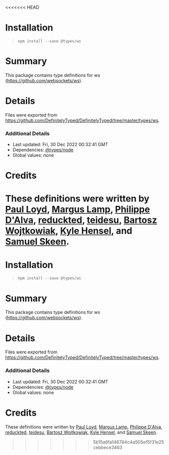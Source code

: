 <<<<<<< HEAD
# Installation
> `npm install --save @types/ws`

# Summary
This package contains type definitions for ws (https://github.com/websockets/ws).

# Details
Files were exported from https://github.com/DefinitelyTyped/DefinitelyTyped/tree/master/types/ws.

### Additional Details
 * Last updated: Fri, 30 Dec 2022 00:32:41 GMT
 * Dependencies: [@types/node](https://npmjs.com/package/@types/node)
 * Global values: none

# Credits
These definitions were written by [Paul Loyd](https://github.com/loyd), [Margus Lamp](https://github.com/mlamp), [Philippe D'Alva](https://github.com/TitaneBoy), [reduckted](https://github.com/reduckted), [teidesu](https://github.com/teidesu), [Bartosz Wojtkowiak](https://github.com/wojtkowiak), [Kyle Hensel](https://github.com/k-yle), and [Samuel Skeen](https://github.com/cwadrupldijjit).
=======
# Installation
> `npm install --save @types/ws`

# Summary
This package contains type definitions for ws (https://github.com/websockets/ws).

# Details
Files were exported from https://github.com/DefinitelyTyped/DefinitelyTyped/tree/master/types/ws.

### Additional Details
 * Last updated: Fri, 30 Dec 2022 00:32:41 GMT
 * Dependencies: [@types/node](https://npmjs.com/package/@types/node)
 * Global values: none

# Credits
These definitions were written by [Paul Loyd](https://github.com/loyd), [Margus Lamp](https://github.com/mlamp), [Philippe D'Alva](https://github.com/TitaneBoy), [reduckted](https://github.com/reduckted), [teidesu](https://github.com/teidesu), [Bartosz Wojtkowiak](https://github.com/wojtkowiak), [Kyle Hensel](https://github.com/k-yle), and [Samuel Skeen](https://github.com/cwadrupldijjit).
>>>>>>> 5b15a6fa146784c4a505ef5f31e25cebbece3463
